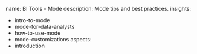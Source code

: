 name: BI Tools - Mode
description: Mode tips and best practices.
insights:
  - intro-to-mode
  - mode-for-data-analysts
  - how-to-use-mode
  - mode-customizations
aspects:
  - introduction
  
 
